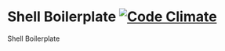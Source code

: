 # Shell Boilerplate [![Code Climate](https://codeclimate.com/github/yvoronoy/shell-boilerplate/badges/gpa.svg)](https://codeclimate.com/github/yvoronoy/shell-boilerplate)
Shell Boilerplate
